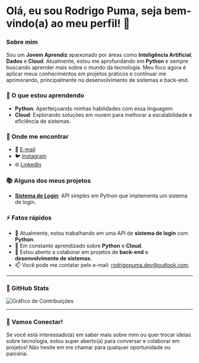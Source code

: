 # Olá, eu sou Rodrigo Puma, seja bem-vindo(a) ao meu perfil! 👋

### Sobre mim

Sou um **Jovem Aprendiz** apaixonado por áreas como **Inteligência Artificial**, **Dados** e **Cloud**. Atualmente, estou me aprofundando em **Python** e sempre buscando aprender mais sobre o mundo da tecnologia. Meu foco agora é aplicar meus conhecimentos em projetos práticos e continuar me aprimorando, principalmente no desenvolvimento de sistemas e back-end.

### 🌱 O que estou aprendendo

- **Python**: Aperfeiçoando minhas habilidades com essa linguagem.
- **Cloud**: Explorando soluções em nuvem para melhorar a escalabilidade e eficiência de sistemas.

### 💼 Onde me encontrar

- 📧 [E-mail](mailto:rodrigopuma.dev@outlook.com)
- 🐦 [Instagram](https://instagram.com/rodrigopumaa_)
- 🌐 [LinkedIn](https://linkedin.com/in/rodrigopuma)

### 📚 Alguns dos meus projetos

- **[Sistema de Login](https://github.com/rodrigopuma/sistema_login)**: API simples em Python que implementa um sistema de login.

### ⚡ Fatos rápidos

- 🔭 Atualmente, estou trabalhando em uma API de **sistema de login** com **Python**.
- 🌱 Em constante aprendizado sobre **Python** e **Cloud**.
- 🤔 Estou aberto a colaborar em projetos de **back-end** e **desenvolvimento de sistemas**.
- 📫 Você pode me contatar pelo e-mail: [rodrigopuma.dev@outlook.com](mailto:rodrigopuma.dev@outlook.com).

---

### 🎉 GitHub Stats

![Gráfico de Contribuições](https://github-readme-stats.vercel.app/api?username=rodrigopuma&show_icons=true&count_private=true&hide=prs&theme=dark)

---

### 🤝 Vamos Conectar!

Se você está interessado(a) em saber mais sobre mim ou quer trocar ideias sobre tecnologia, estou super aberto(a) para conversar e colaborar em projetos! Não hesite em me chamar para qualquer oportunidade ou parceria.
